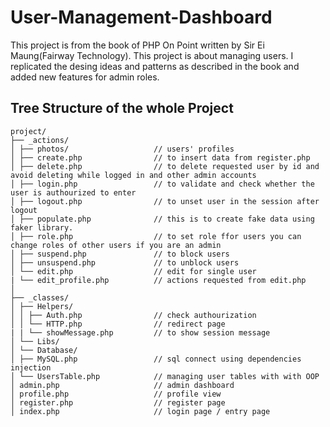 # User-Management-Dashboard

This project is from the book of PHP On Point written by Sir Ei Maung(Fairway Technology). This project is about managing users. I replicated the desing ideas and patterns as described in the book and added new features for admin roles. 
## Tree Structure of the whole Project

```
project/
├── _actions/
│ ├── photos/                   // users' profiles
│ ├── create.php                // to insert data from register.php
│ ├── delete.php                // to delete requested user by id and avoid deleting while logged in and other admin accounts
│ ├── login.php                 // to validate and check whether the user is authourized to enter 
│ ├── logout.php                // to unset user in the session after logout
│ ├── populate.php              // this is to create fake data using faker library.
│ ├── role.php                  // to set role ffor users you can change roles of other users if you are an admin
│ ├── suspend.php               // to block users
│ ├── unsuspend.php             // to unblock users
│ └── edit.php                  // edit for single user
| └── edit_profile.php          // actions requested from edit.php
│
├── _classes/
│ ├── Helpers/
│ │ ├── Auth.php                // check authourization
│ │ └── HTTP.php                // redirect page
| | └── showMessage.php         // to show session message
│ └── Libs/
│ └── Database/
│ ├── MySQL.php                 // sql connect using dependencies injection
│ └── UsersTable.php            // managing user tables with with OOP
│ admin.php                     // admin dashboard
│ profile.php                   // profile view
│ register.php                  // register page
│ index.php                     // login page / entry page
